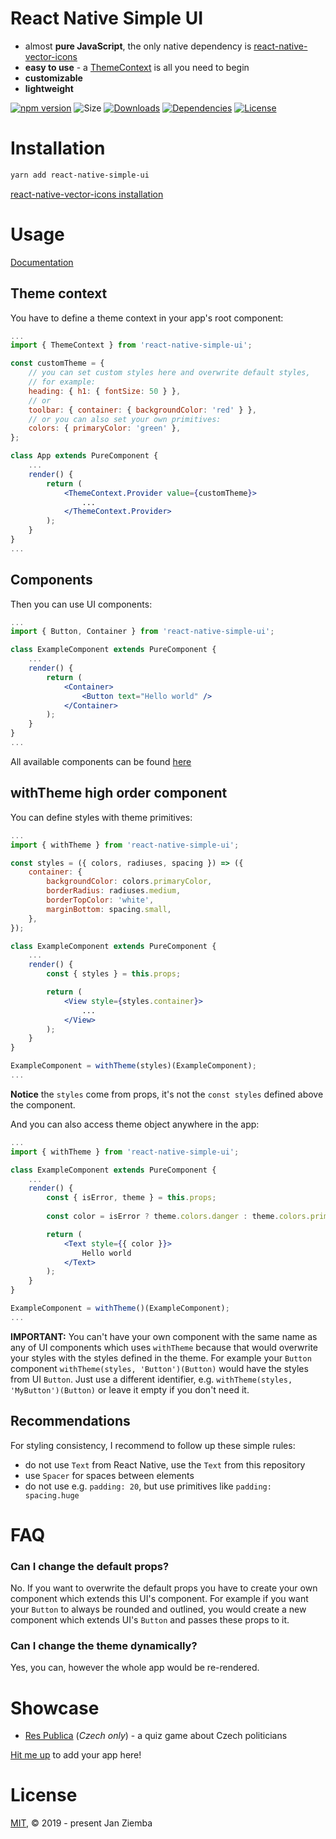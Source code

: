 # React Native Simple UI
- almost **pure JavaScript**, the only native dependency is [react-native-vector-icons](https://github.com/oblador/react-native-vector-icons)
- **easy to use** - a [ThemeContext](#theme-context) is all you need to begin
- **customizable**
- **lightweight**

[![npm version](https://img.shields.io/npm/v/react-native-simple-ui.svg?style=flat-square)](https://www.npmjs.com/package/react-native-simple-ui)
![Size](https://img.shields.io/github/size/janziemba/react-native-simple-ui/dist.svg?style=flat-square)
[![Downloads](https://img.shields.io/npm/dm/react-native-simple-ui.svg?style=flat-square)](https://img.shields.io/npm/dm/react-native-simple-ui.svg)
[![Dependencies](https://img.shields.io/librariesio/github/janziemba/react-native-simple-ui.svg?style=flat-square)](https://www.npmjs.com/package/react-native-simple-ui)
[![License](https://img.shields.io/badge/license-MIT-blue.svg?style=flat-square)](https://raw.githubusercontent.com/janziemba/react-native-simple-ui/master/LICENSE)

# Installation
```sh
yarn add react-native-simple-ui
```
[react-native-vector-icons installation](https://github.com/oblador/react-native-vector-icons#installation)

# Usage
[Documentation](/docs/)

## Theme context
You have to define a theme context in your app's root component:
```jsx
...
import { ThemeContext } from 'react-native-simple-ui';

const customTheme = {
    // you can set custom styles here and overwrite default styles,
    // for example:
    heading: { h1: { fontSize: 50 } },
    // or
    toolbar: { container: { backgroundColor: 'red' } },
    // or you can also set your own primitives:
    colors: { primaryColor: 'green' },
};

class App extends PureComponent {
    ...
    render() {
        return (
            <ThemeContext.Provider value={customTheme}>
                ...
            </ThemeContext.Provider>
        );
    }
}
...
```

## Components
Then you can use UI components:
```jsx
...
import { Button, Container } from 'react-native-simple-ui';

class ExampleComponent extends PureComponent {
    ...
    render() {
        return (
            <Container>
                <Button text="Hello world" />
            </Container>
        );
    }
}
...
```
All available components can be found [here](/src/components/)

## withTheme high order component
You can define styles with theme primitives:
```jsx
...
import { withTheme } from 'react-native-simple-ui';

const styles = ({ colors, radiuses, spacing }) => ({
    container: {
        backgroundColor: colors.primaryColor,
        borderRadius: radiuses.medium,
        borderTopColor: 'white',
        marginBottom: spacing.small,
    },
});

class ExampleComponent extends PureComponent {
    ...
    render() {
        const { styles } = this.props;

        return (
            <View style={styles.container}>
                ...
            </View>
        );
    }
}

ExampleComponent = withTheme(styles)(ExampleComponent);
...
```

**Notice** the `styles` come from props, it's not the `const styles` defined above the component.

And you can also access theme object anywhere in the app:
```jsx
...
import { withTheme } from 'react-native-simple-ui';

class ExampleComponent extends PureComponent {
    ...
    render() {
        const { isError, theme } = this.props;
        
        const color = isError ? theme.colors.danger : theme.colors.primary;

        return (
            <Text style={{ color }}>
                Hello world
            </Text>
        );
    }
}

ExampleComponent = withTheme()(ExampleComponent);
...
```

**IMPORTANT:** You can't have your own component with the same name as any of UI components which uses `withTheme` because that would overwrite your styles with the styles defined in the theme. For example your `Button` component `withTheme(styles, 'Button')(Button)` would have the styles from UI `Button`. Just use a different identifier, e.g. `withTheme(styles, 'MyButton')(Button)` or leave it empty if you don't need it.

## Recommendations
For styling consistency, I recommend to follow up these simple rules:
- do not use `Text` from React Native, use the `Text` from this repository
- use `Spacer` for spaces between elements
- do not use e.g. `padding: 20`, but use primitives like `padding: spacing.huge`

# FAQ
### Can I change the default props?
No. If you want to overwrite the default props you have to create your own component which extends this UI's component. For example if you want your `Button` to always be rounded and outlined, you would create a new component which extends UI's `Button` and passes these props to it.

### Can I change the theme dynamically?
Yes, you can, however the whole app would be re-rendered.

# Showcase
- [Res Publica](https://play.google.com/store/apps/details?id=cz.janziemba.respublica) (_Czech only_) - a quiz game about Czech politicians

[Hit me up](jan.ziemba@gmail.com) to add your app here!

# License
[MIT](LICENSE), © 2019 - present Jan Ziemba
